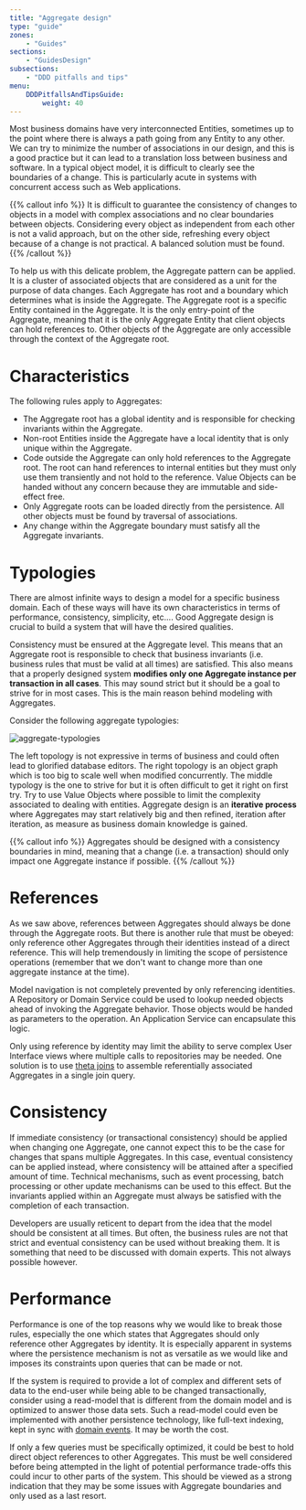 ```yaml
---
title: "Aggregate design"
type: "guide"
zones:
    - "Guides"
sections:
    - "GuidesDesign"
subsections:
    - "DDD pitfalls and tips"
menu:
    DDDPitfallsAndTipsGuide:
        weight: 40
---
```


Most business domains have very interconnected Entities, sometimes up to the point where there is always a path going 
from any Entity to any other. We can try to minimize the number of associations in our design, and this is a good practice
but it can lead to a translation loss between business and software. In a typical object model, it is difficult to 
clearly see the boundaries of a change. This is particularly acute in systems with concurrent access such as Web
applications.

{{% callout info %}}
It is difficult to guarantee the consistency of changes to objects in a model with complex associations and no clear
boundaries between objects. Considering every object as independent from each other is not a valid approach, but on the
other side, refreshing every object because of a change is not practical. A balanced solution must be found.
{{% /callout %}}

To help us with this delicate problem, the Aggregate pattern can be applied. It is a cluster of associated objects that
are considered as a unit for the purpose of data changes. Each Aggregate has root and a boundary which determines what 
is inside the Aggregate. The Aggregate root is a specific Entity contained in the Aggregate. It is the only entry-point 
of the Aggregate, meaning that it is the only Aggregate Entity that client objects can hold references to. Other objects 
of the Aggregate are only accessible through the context of the Aggregate root.

# Characteristics

The following rules apply to Aggregates:

* The Aggregate root has a global identity and is responsible for checking invariants within the Aggregate.
* Non-root Entities inside the Aggregate have a local identity that is only unique within the Aggregate.
* Code outside the Aggregate can only hold references to the Aggregate root. The root can hand references to internal
entities but they must only use them transiently and not hold to the reference. Value Objects can be handed without
any concern because they are immutable and side-effect free.
* Only Aggregate roots can be loaded directly from the persistence. All other objects must be found by traversal of
associations.
* Any change within the Aggregate boundary must satisfy all the Aggregate invariants.

# Typologies

There are almost infinite ways to design a model for a specific business domain. Each of these ways will have its own
characteristics in terms of performance, consistency, simplicity, etc.... Good Aggregate design is crucial to build a 
system that will have the desired qualities. 

Consistency must be ensured at the Aggregate level. This means that an Aggregate root is responsible to check that
business invariants (i.e. business rules that must be valid at all times) are satisfied. This also means that a properly
designed system **modifies only one Aggregate instance per transaction in all cases**. This may sound strict but it should
be a goal to strive for in most cases. This is the main reason behind modeling with Aggregates.

Consider the following aggregate typologies:
 
![aggregate-typologies](/img/business/aggregate-typologies.png)

The left topology is not expressive in terms of business and could often lead to glorified database editors. The right
topology is an object graph which is too big to scale well when modified concurrently. The middle typology is the one to 
strive for but it is often difficult to get it right on first try. Try to use Value Objects where possible to limit the
complexity associated to dealing with entities. Aggregate design is an **iterative process** where Aggregates may start 
relatively big and then refined, iteration after iteration, as measure as business domain knowledge is gained.

{{% callout info %}}
Aggregates should be designed with a consistency boundaries in mind, meaning that a change (i.e. a transaction) should 
only impact one Aggregate instance if possible.
{{% /callout %}}

# References

As we saw above, references between Aggregates should always be done through the Aggregate roots. But there is another
rule that must be obeyed: only reference other Aggregates through their identities instead of a direct reference. This
will help tremendously in limiting the scope of persistence operations (remember that we don't want to change more than
one aggregate instance at the time). 
 
Model navigation is not completely prevented by only referencing identities. A Repository or Domain Service could be 
used to lookup needed objects ahead of invoking the Aggregate behavior. Those objects would be handed as parameters to
the operation. An Application Service can encapsulate this logic.

Only using reference by identity may limit the ability to serve complex User Interface views where multiple calls to
repositories may be needed. One solution is to use [theta joins](https://en.wikipedia.org/wiki/Relational_algebra#.CE.B8-join_and_equijoin)
to assemble referentially associated Aggregates in a single join query.

# Consistency

If immediate consistency (or transactional consistency) should be applied when changing one Aggregate, one cannot expect 
this to be the case for changes that spans multiple Aggregates. In this case, eventual consistency can be applied
instead, where consistency will be attained after a specified amount of time. Technical mechanisms, such as event
processing, batch processing or other update mechanisms can be used to this effect. But the invariants applied within
an Aggregate must always be satisfied with the completion of each transaction.

Developers are usually reticent to depart from the idea that the model should be consistent at all times. But often, the
business rules are not that strict and eventual consistency can be used without breaking them. It is something that
need to be discussed with domain experts. This not always possible however. 
 
# Performance

Performance is one of the top reasons why we would like to break those rules, especially the one which states that Aggregates
should only reference other Aggregates by identity. It is especially apparent in systems where the persistence mechanism
is not as versatile as we would like and imposes its constraints upon queries that can be made or not. 

If the system is required to provide a lot of complex and different sets of data to the end-user while being able to be
changed transactionally, consider using a read-model that is different from the domain model and is optimized to answer
those data sets. Such a read-model could even be implemented with another persistence technology, like full-text indexing,
kept in sync with [domain events](/docs/business/manual/event). It may be worth the cost.
 
If only a few queries must be specifically optimized, it could be best to hold direct object references to other Aggregates.
This must be well considered before being attempted in the light of potential performance trade-offs this could incur to 
other parts of the system. This should be viewed as a strong indication that they may be some issues with Aggregate 
boundaries and only used as a last resort. 

